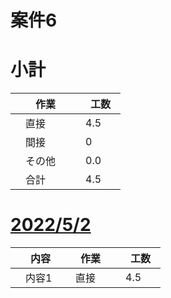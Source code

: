 # 案件6

# 小計

| 　作業　 | 　工数　 |
| ------------- | ------------- |
| 　直接　  | 　4.5　  |
| 　間接　  | 　0  |
| 　その他　  | 　0.0  |
| 　合計  | 　4.5  |

# [2022/5/2](../input/2022_5_2.md)
| 　内容　 | 　作業　 |　工数　 |
| ------------- | ------------- | ------------- |
| 　内容1  | 　直接　  | 　4.5　  |